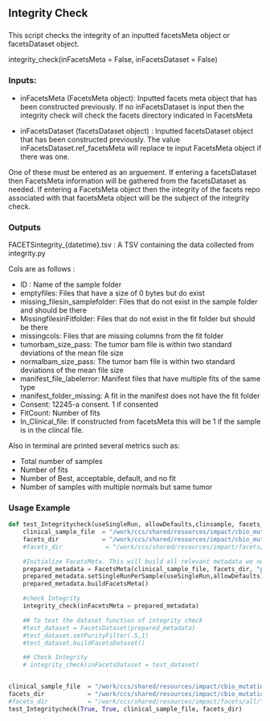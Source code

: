 ## Integrity Check

### 
This script checks the integrity of an inputted facetsMeta object or facetsDataset object.  

integrity_check(inFacetsMeta = False, inFacetsDataset = False) 

### Inputs: 
* inFacetsMeta (FacetsMeta object):  Inputted facets meta object that has been constructed previously.  If no inFacetsDataset is input then the integrity check will check the facets directory indicated in FacetsMeta 
    
* inFacetsDataset (facetsDataset object) : Inputted facetsDataset object that has been constructed previously. The value inFacetsDataset.ref_facetsMeta will replace te input FacetsMeta object if there was one. 

One of these must be entered as an arguement.  If entering a facetsDataset then FacetsMeta information will be gathered from the facetsDataset as needed.  If entering a FacetsMeta object then the integrity of the facets repo associated with that facetsMeta object will be the subject of the integrity check.  

### Outputs
FACETSintegrity_{datetime}.tsv : A TSV containing the data collected from integrity.py

Cols are as follows : 
* ID : Name of the sample folder
* emptyfiles:  Files that have a size of 0 bytes but do exist
* missing_filesin_samplefolder: Files that do not exist in the sample folder and should be there
* MissingfilesinFitfolder:  Files that do not exist in the fit folder but should be there
* missingcols:  Files that are missing columns from the fit folder
* tumorbam_size_pass: The tumor bam file is within two standard deviations of the mean file size
* normalbam_size_pass: The tumor bam file is within two standard deviations of the mean file size
* manifest_file_labelerror: Manifest files that have multiple fits of the same type
* manifest_folder_missing:  A fit in the manifest does not have the fit folder
* Consent:  12245-a consent.  1 if consented
* FitCount: Number of fits
* In_Clinical_file:  If constructed from facetsMeta this will be 1 if the sample is in the clincal file. 

Also in terminal are printed several metrics such as: 
* Total number of samples
* Number of fits
* Number of Best, acceptable, default, and no fit
* Number of samples with multiple normals but same tumor 


### Usage Example
```python
def test_Integritycheck(useSingleRun, allowDefaults,clinsample, facets_dir ):
    clinical_sample_file  = "/work/ccs/shared/resources/impact/cbio_mutations/adam_cron/bsub_run/data_clinical_sample.oncokb.txt"
    facets_dir            = "/work/ccs/shared/resources/impact/cbio_mutations/adam_cron/run_11-14-22/facets/fix_alt/all/"
    #facets_dir            = "/work/ccs/shared/resources/impact/facets/all/"

    #Initialize FacetsMeta. This will build all relevant metadata we need going forward.
    prepared_metadata = FacetsMeta(clinical_sample_file, facets_dir, "purity")
    prepared_metadata.setSingleRunPerSample(useSingleRun,allowDefaults)
    prepared_metadata.buildFacetsMeta()

    #check Integrity
    integrity_check(inFacetsMeta = prepared_metadata)

    ## To test the dataset function of integrity check
    #test_dataset = FacetsDataset(prepared_metadata)
    #test_dataset.setPurityFilter(.5,1)
    #test_dataset.buildFacetsDataset()

    ## Check Integrity
    # integrity_check(inFacetsDataset = test_dataset)


clinical_sample_file  = "/work/ccs/shared/resources/impact/cbio_mutations/adam_cron/bsub_run/data_clinical_sample.oncokb.txt"
facets_dir            = "/work/ccs/shared/resources/impact/cbio_mutations/adam_cron/run_11-14-22/facets/fix_alt/all/"
#facets_dir           = "/work/ccs/shared/resources/impact/facets/all/"
test_Integritycheck(True, True, clinical_sample_file, facets_dir)
```
